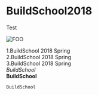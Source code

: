 # BuildSchool2018
Test




![FOO](http://www.7jiaqi.com/Upload/%E5%B2%9B%E5%B1%BF%E5%9B%BE%E7%89%87/dusit/%E7%9B%B8%E5%86%8C/%E5%85%B6%E4%BD%99%E5%9B%BE%E7%89%87/%E9%A3%8E%E6%99%AF%E5%9B%BE2.jpg "Scence")

1.BuildSchool 2018 Spring  
2.BuildSchool 2018 Spring  
3.BuildSchool 2018 Spring  
*BuildSchool*  
**BuildSchool**  
    
    BuildSchool
